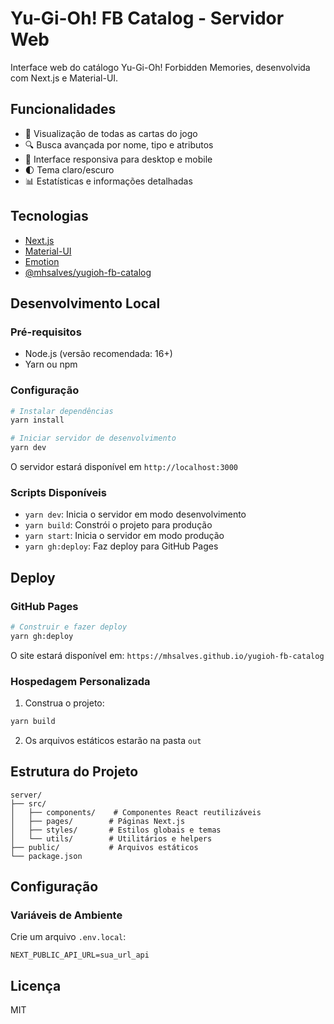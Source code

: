 # Yu-Gi-Oh! FB Catalog - Servidor Web

Interface web do catálogo Yu-Gi-Oh! Forbidden Memories, desenvolvida com Next.js e Material-UI.

## Funcionalidades

- 🎴 Visualização de todas as cartas do jogo
- 🔍 Busca avançada por nome, tipo e atributos
- 📱 Interface responsiva para desktop e mobile
- 🌓 Tema claro/escuro
- 📊 Estatísticas e informações detalhadas

## Tecnologias

- [Next.js](https://nextjs.org/)
- [Material-UI](https://mui.com/)
- [Emotion](https://emotion.sh/)
- [@mhsalves/yugioh-fb-catalog](../README.md)

## Desenvolvimento Local

### Pré-requisitos

- Node.js (versão recomendada: 16+)
- Yarn ou npm

### Configuração

```bash
# Instalar dependências
yarn install

# Iniciar servidor de desenvolvimento
yarn dev
```

O servidor estará disponível em `http://localhost:3000`

### Scripts Disponíveis

- `yarn dev`: Inicia o servidor em modo desenvolvimento
- `yarn build`: Constrói o projeto para produção
- `yarn start`: Inicia o servidor em modo produção
- `yarn gh:deploy`: Faz deploy para GitHub Pages

## Deploy

### GitHub Pages

```bash
# Construir e fazer deploy
yarn gh:deploy
```

O site estará disponível em: `https://mhsalves.github.io/yugioh-fb-catalog`

### Hospedagem Personalizada

1. Construa o projeto:
```bash
yarn build
```

2. Os arquivos estáticos estarão na pasta `out`

## Estrutura do Projeto

```
server/
├── src/
│   ├── components/    # Componentes React reutilizáveis
│   ├── pages/        # Páginas Next.js
│   ├── styles/       # Estilos globais e temas
│   └── utils/        # Utilitários e helpers
├── public/           # Arquivos estáticos
└── package.json
```

## Configuração

### Variáveis de Ambiente

Crie um arquivo `.env.local`:

```env
NEXT_PUBLIC_API_URL=sua_url_api
```

## Licença

MIT
